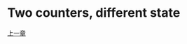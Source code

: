 # Two counters, different state

[上一章](https://github.com/blackChef/rce/blob/chinese-doc/tutorial/twoCounters-1.md)
